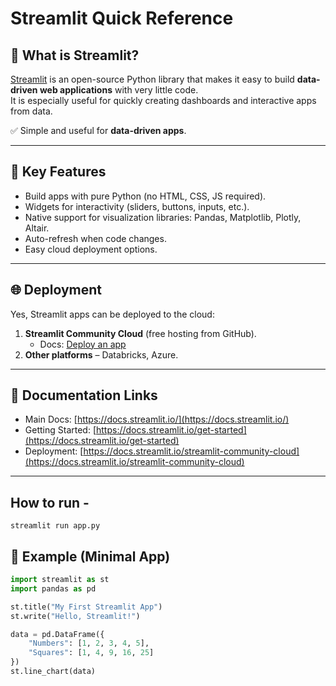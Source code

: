 # Streamlit Quick Reference

## 📌 What is Streamlit?
[Streamlit](https://streamlit.io/) is an open-source Python library that makes it easy to build **data-driven web applications** with very little code.  
It is especially useful for quickly creating dashboards and interactive apps from data.  

✅ Simple and useful for **data-driven apps**.

---

## 🚀 Key Features
- Build apps with pure Python (no HTML, CSS, JS required).  
- Widgets for interactivity (sliders, buttons, inputs, etc.).  
- Native support for visualization libraries: Pandas, Matplotlib, Plotly, Altair.  
- Auto-refresh when code changes.  
- Easy cloud deployment options.  

---

## 🌐 Deployment
Yes, Streamlit apps can be deployed to the cloud:  

1. **Streamlit Community Cloud** (free hosting from GitHub).  
   - Docs: [Deploy an app](https://docs.streamlit.io/streamlit-community-cloud/get-started/deploy-an-app)  
2. **Other platforms** – Databricks, Azure.  

---

## 🔗 Documentation Links
- Main Docs: [https://docs.streamlit.io/](https://docs.streamlit.io/)  
- Getting Started: [https://docs.streamlit.io/get-started](https://docs.streamlit.io/get-started)  
- Deployment: [https://docs.streamlit.io/streamlit-community-cloud](https://docs.streamlit.io/streamlit-community-cloud)  

---

## How to run - 
`streamlit run app.py`

## 📝 Example (Minimal App)
```python
import streamlit as st
import pandas as pd

st.title("My First Streamlit App")
st.write("Hello, Streamlit!")

data = pd.DataFrame({
    "Numbers": [1, 2, 3, 4, 5],
    "Squares": [1, 4, 9, 16, 25]
})
st.line_chart(data)
